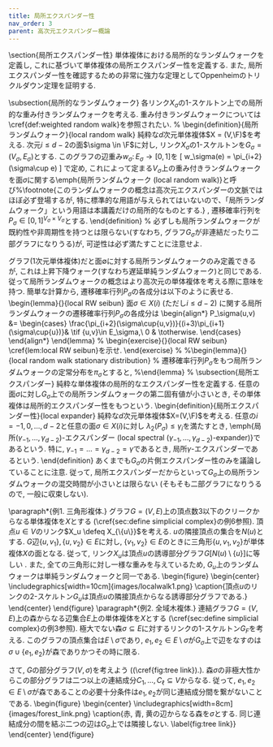 ```yaml
---
title: 局所エクスパンダー性
nav_order: 3
parent: 高次元エクスパンダー概論
---
```



\section{局所エクスパンダー性}
単体複体における局所的なランダムウォークを定義し, これに基づいて単体複体の局所エクスパンダー性を定義する.
また, 局所エクスパンダー性を確認するための非常に強力な定理としてOppenheimのトリクルダウン定理を証明する.

\subsection{局所的なランダムウォーク}
各リンク$X_\sigma$の$1$-スケルトン上での局所的な重み付きランダムウォークを考える.
重み付きランダムウォークについては\cref{def:weighted random walk}を参照されたい.
%
\begin{definition}{局所ランダムウォーク}{local random walk}
    純粋な$d$次元単体複体$X = (V,\F)$を考える.
    次元$i \le d-2$の面$\sigma \in \F$に対し,
        リンク$X_\sigma$の$1$-スケルトンを$G_\sigma = (V_\sigma,E_\sigma)$とする.
    このグラフの辺重み$w_\sigma\colon E_\sigma \to [0,1]$を
    \[ w_\sigma(e) = \pi_{i+2}(\sigma\cup e) \]
    で定め, これによって定まる$V_\sigma$上の重み付きランダムウォークを面$\sigma$に関する\emph{局所ランダムウォーク (local random walk)}と呼び%\footnote{このランダムウォークの概念は高次元エクスパンダーの文脈ではほぼ必ず登場するが, 特に標準的な用語が与えられてはいないので、「局所ランダムウォーク」という用語は本講義だけの局所的なものとする.}
    , 遷移確率行列を$P_\sigma\in [0,1]^{V_\sigma\times V_\sigma}$とする.
\end{definition}
%
必ずしも局所ランダムウォークが既約性や非周期性を持つとは限らない(すなわち, グラフ$G_\sigma$が非連結だったり二部グラフになりうる)が,
可逆性は必ず満たすことに注意せよ.

グラフ($1$次元単体複体)だと面$\emptyset$に対する局所ランダムウォークのみ定義できるが, これは上昇下降ウォーク(すなわち遅延単純ランダムウォーク)と同じである.
従って局所ランダムウォークの概念はより高次元の単体複体を考える際に意味を持つ.
簡単な計算から, 遷移確率行列$P_\sigma$の各成分は以下のように表せる.
\begin{lemma}{}{local RW seibun}
    面$\sigma \in X(i)$ (ただし$i\le d-2$) に関する局所ランダムウォークの遷移確率行列$P_\sigma$の各成分は
    \begin{align*}
        P_\sigma(u,v) &= \begin{cases}
            	\frac{\pi_{i+2}(\sigma\cup\{u,v\})}{(i+3)\pi_{i+1}(\sigma\cup\{u\})}& \tif \{u,v\}\in E_\sigma,\\
        0 & \totherwise.
        \end{cases}
    \end{align*}
\end{lemma}
%
\begin{exercise}{}{local RW seibun}
    \cref{lem:local RW seibun}を示せ.
\end{exercise}
%
%\begin{lemma}{}{local random walk stationary distribution}
%    遷移確率行列$P_\sigma$をもつ局所ランダムウォークの定常分布を$\pi_\sigma$とすると, 
%\end{lemma}
%
\subsection{局所エクスパンダー}
純粋な単体複体の局所的なエクスパンダー性を定義する.
任意の面$\sigma$に対し$G_\sigma$上での局所ランダムウォークの第二固有値が小さいとき, その単体複体は局所的エクスパンダー性をもつという.
\begin{definition}{局所エクスパンダー性}{local expander}
    純粋な$d$次元単体複体$X=(V,\F)$を考える.
    任意の$i=-1,0,\dots,d-2$と任意の面$\sigma\in X(i)$に対し
    $\lambda_2(P_\sigma)\le \gamma_i$を満たすとき,
    \emph{局所$(\gamma_{-1},\dots,\gamma_{d-2})$-エクスパンダー (local spectral $(\gamma_{-1},\dots,\gamma_{d-2})$-expander)}であるという.
    特に, $\gamma_{-1}=\dots=\gamma_{d-2} = \gamma$であるとき, 局所$\gamma$-エクスパンダーであるという.
\end{definition}
あくまでも$G_\sigma$の片側エクスパンダー性のみを議論していることに注意.
従って, 局所エクスパンダーだからといって$G_\sigma$上の局所ランダムウォークの混交時間が小さいとは限らない (そもそも二部グラフになりうるので, 一般に収束しない).


\paragraph*{例1. 三角形複体.}
グラフ$G=(V,E)$上の頂点数$3$以下のクリークからなる単体複体を$X$とする (\cref{sec:define simplicial complex}の例6参照).
頂点$u \in V$のリンク$X_u \defeq X_{\{u\}}$を考える.
$u$の隣接頂点の集合を$N(u)$とする.
$G$辺$\{u,v_1\},\{u,v_2\}\in E$に対し, $\{v_1,v_2\}\in E$のときに三角形$\{u,v_1,v_2\}$が単体複体$X$の面となる.
従って, リンク$X_u$は頂点$u$の誘導部分グラフ$G[N(u)\setminus\{u\}]$に等しい .
また, 全ての三角形に対し一様な重みを与えているため, $G_u$上のランダムウォークは単純ランダムウォークと同一である.
\begin{figure}
    \begin{center}
    \includegraphics[width=10cm]{images/localwalk1.png}
    \caption{頂点$u$のリンクの2-スケルトン$G_u$は頂点$u$の隣接頂点からなる誘導部分グラフである.}
    \end{center}
\end{figure}
\paragraph*{例2. 全域木複体.}
連結グラフ$G=(V,E)$上の森からなる辺集合$E$上の単体複体を$X$とする (\cref{sec:define simplicial complex}の例3参照).
極大でない森$\sigma\subseteq E$に対するリンクの$1$-スケルトン$G_F$を考える.
このグラフの頂点集合は$E\setminus \sigma$であり, $e_1,e_2 \in E \setminus \sigma$が$G_\sigma$上で辺をなすのは$\sigma \cup \{e_1,e_2\}$が森でありかつその時に限る.

さて, $G$の部分グラフ$(V,\sigma)$を考えよう ((\cref{fig:tree link}).).
森$\sigma$の非極大性からこの部分グラフは二つ以上の連結成分$C_1,\dots,C_\ell \subseteq V$からなる.
従って, $e_1,e_2\in E\setminus \sigma$が森であることの必要十分条件は$e_1,e_2$が同じ連結成分間を繋がないことである.
\begin{figure}
    \begin{center}
    \includegraphics[width=8cm]{images/forest_link.png}
    \caption{赤, 青, 黄の辺からなる森を$\sigma$とする. 同じ連結成分の間を結ぶ二つの辺は$G_\sigma$上では隣接しない. \label{fig:tree link}}
    \end{center}
\end{figure}
